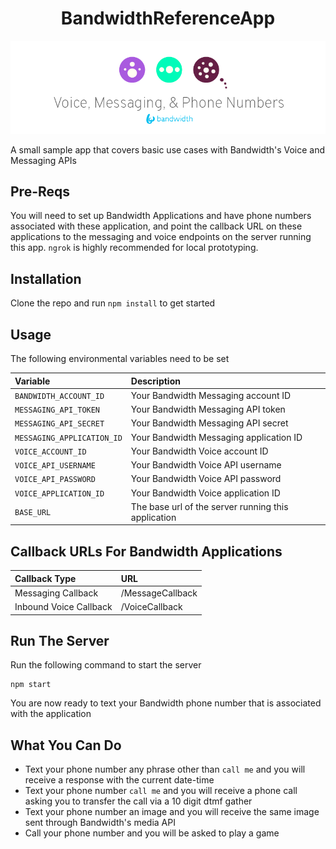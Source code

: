 <div align="center">

# BandwidthReferenceApp

![BW_all](../../.readme_images/BW_all.png)

</div>

A small sample app that covers basic use cases with Bandwidth's Voice and Messaging APIs

## Pre-Reqs

You will need to set up Bandwidth Applications and have phone numbers associated with these application, and point the callback URL on these applications to the messaging and voice endpoints on the server running this app. `ngrok` is highly recommended for local prototyping.

## Installation

Clone the repo and run `npm install` to get started

## Usage

The following environmental variables need to be set

| Variable                   | Description                                         |
|:---------------------------|:----------------------------------------------------|
| `BANDWIDTH_ACCOUNT_ID`     | Your Bandwidth Messaging account ID                 |
| `MESSAGING_API_TOKEN`      | Your Bandwidth Messaging API token                  |
| `MESSAGING_API_SECRET`     | Your Bandwidth Messaging API secret                 |
| `MESSAGING_APPLICATION_ID` | Your Bandwidth Messaging application ID             |
| `VOICE_ACCOUNT_ID`         | Your Bandwidth Voice account ID                     |
| `VOICE_API_USERNAME`       | Your Bandwidth Voice API username                   |
| `VOICE_API_PASSWORD`       | Your Bandwidth Voice API password                   |
| `VOICE_APPLICATION_ID`     | Your Bandwidth Voice application ID                 |
| `BASE_URL`                 | The base url of the server running this application |

## Callback URLs For Bandwidth Applications

| Callback Type          | URL                   |
|:-----------------------|:----------------------|
| Messaging Callback     | <url>/MessageCallback |
| Inbound Voice Callback | <url>/VoiceCallback   |

## Run The Server
Run the following command to start the server

```
npm start
```

You are now ready to text your Bandwidth phone number that is associated with the application

## What You Can Do

* Text your phone number any phrase other than `call me` and you will receive a response with the current date-time
* Text your phone number `call me` and you will receive a phone call asking you to transfer the call via a 10 digit dtmf gather
* Text your phone number an image and you will receive the same image sent through Bandwidth's media API
* Call your phone number and you will be asked to play a game
